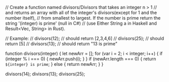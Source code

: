 // Create a function named divisors/Divisors that takes an integer n > 1
// and returns an array with all of the integer's divisors(except for 1 and the number itself),
// from smallest to largest. If the number is prime return the string '(integer) is prime' (null in C#)
// (use Either String a in Haskell and Result<Vec<u32>, String> in Rust).

// Example:
// divisors(12); // should return [2,3,4,6]
// divisors(25); // should return [5]
// divisors(13); // should return "13 is prime"

function divisors(integer) {
let newArr = [];
for (var i = 2; i < integer; i++) {
if (integer % i === 0) {
newArr.push(i);
}
}
if (newArr.length === 0) {
return `${integer} is prime`;
} else {
return newArr;
}
}

divisors(14);
divisors(13);
divisors(25);
